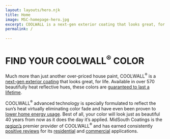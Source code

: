 ```yaml
---
layout: layouts/hero.njk
title: Home
image: MSC-homepage-hero.jpg
excerpt: COOLWALL is a next-gen exterior coating that looks great, for life. Available in over 570 beautifully heat reflective hues, these colors are guaranteed to last a lifetime.
permalink: /
  
---
```


# FIND YOUR COOLWALL<sup>&reg;</sup> COLOR 

<div class="grid-container">
<div class="left">
</div>
<div class="right">

Much more than just another over-priced house paint, COOLWALL<sup>&reg;</sup> is a [next-gen exterior coating](/difference) that looks great, for life. Available in over 570 beautifully heat reflective hues, these colors are [guaranteed to last a lifetime](/difference/guarantee). 

COOLWALL<sup>&reg;</sup> advanced technology is specially formulated to reflect the sun’s heat virtually eliminating color fade and have even been proven to [lower home energy usage](/difference/energy-savings). Best of all, your color will look just as beautiful 40 years from now as it does the day it’s applied. MidSouth Coatings is the [region’s](/service-area) premier provider of COOLWALL<sup>&reg;</sup> and has earned consistently [positive reviews](/testimonials) for its [residential](/applications/residential) and [commercial](/applications/commercial) applications.

</div>
</div>